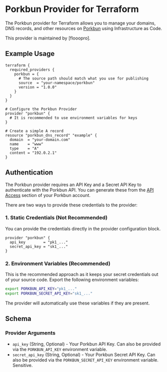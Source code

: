 # Porkbun Provider for Terraform

The Porkbun provider for Terraform allows you to manage your domains, DNS records, and other resources on [Porkbun](https://porkbun.com) using Infrastructure as Code.

This provider is maintained by [flooopro].

## Example Usage

```hcl
terraform {
  required_providers {
    porkbun = {
      # The source path should match what you use for publishing
      source  = "your-namespace/porkbun"
      version = "1.0.0"
    }
  }
}

# Configure the Porkbun Provider
provider "porkbun" {
  # It is recommended to use environment variables for keys
}

# Create a simple A record
resource "porkbun_dns_record" "example" {
  domain  = "your-domain.com"
  name    = "www"
  type    = "A"
  content = "192.0.2.1"
}
```

## Authentication

The Porkbun provider requires an API Key and a Secret API Key to authenticate with the Porkbun API. You can generate these from the [API Access](https://porkbun.com/account/api) section of your Porkbun account.

There are two ways to provide these credentials to the provider:

### 1. Static Credentials (Not Recommended)

You can provide the credentials directly in the provider configuration block.

```hcl
provider "porkbun" {
  api_key        = "pk1_..."
  secret_api_key = "sk1_..."
}
```

### 2. Environment Variables (Recommended)

This is the recommended approach as it keeps your secret credentials out of your source code. Export the following environment variables:

```bash
export PORKBUN_API_KEY="pk1_..."
export PORKBUN_SECRET_API_KEY="sk1_..."
```

The provider will automatically use these variables if they are present.

## Schema

### Provider Arguments

*   `api_key` (String, Optional) - Your Porkbun API Key. Can also be provided via the `PORKBUN_API_KEY` environment variable.
*   `secret_api_key` (String, Optional) - Your Porkbun Secret API Key. Can also be provided via the `PORKBUN_SECRET_API_KEY` environment variable. Sensitive.